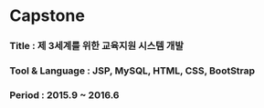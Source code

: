 # Capstone

### Title : 제 3세계를 위한 교육지원 시스템 개발
### Tool & Language : JSP, MySQL, HTML, CSS, BootStrap
### Period : 2015.9 ~ 2016.6